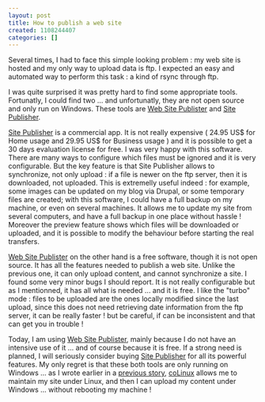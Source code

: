 ```yaml
---
layout: post
title: How to publish a web site
created: 1108244407
categories: []
---
```

Several times, I had to face this simple looking problem : my web site is hosted and my only way to upload data is ftp.
I expected an easy and automated way to perform this task : a kind of rsync through ftp.
<!--break-->
I was quite surprised it was pretty hard to find some appropriate tools. Fortunatly, I could find two ... and unfortunatly, they are not open source and only run on Windows.
These tools are <a href="http://www.cryer.co.uk/downloads/websitepublisher">Web Site Publister</a> and <a href="http://www.sitepublisher.net">Site Publisher</a>.

<a href="http://www.sitepublisher.net">Site Publisher</a> is a commercial app. It is not really expensive ( 24.95 US$ for Home usage and 29.95 US$ for Business usage ) and it is possible to get a 30 days evaluation license for free. I was very happy with this software. There are many ways to configure which files must be ignored and it is very configurable. But the key feature is that Site Publisher allows to synchronize, not only upload : if a file is newer on the ftp server, then it is downloaded, not uploaded.
This is extremelly useful indeed : for example, some images can be updated on my blog via Drupal, or some temporary files are created; with this software, I could have a
full backup on my machine, or even on several machines. It allows me to update my site from several computers, and have a full backup in one place without hassle ! Moreover the preview feature shows which files will be downloaded or uploaded, and it is possible to modify the behaviour before starting the real transfers.

<a href="http://www.cryer.co.uk/downloads/websitepublisher">Web Site Publister</a> on the other hand is a free software, though it is not open source. It has all the features needed to publish a web site. Unlike the previous one, it can only upload content, and cannot synchronize a site. I found some very minor bugs I should report. It is not really configurable but as I mentionned, it has all what is needed ... and it is free. I like the "turbo" mode : files to be uploaded are the ones locally modified since the last upload, since this does not need retrieving date information from the ftp server, it can be really faster ! but be careful, if can be inconsistent and that can get you in trouble !

Today, I am using <a href="http://www.cryer.co.uk/downloads/websitepublisher">Web Site Publister</a>, mainly because I do not have an intensive use of it ... and of course because it is free. If a strong need is planned, I will seriously consider buying <a href="http://www.sitepublisher.net">Site Publisher</a> for all its powerful features.
My only regret is that these both tools are only running on Windows ... as I wrote earlier in a <a href="/blog/?q=en/node/3">previous story</a>, <a href="http://www.colinux.org">coLinux</a> allows me to maintain my site under Linux, and then I can upload my content under Windows ... without rebooting my machine !

